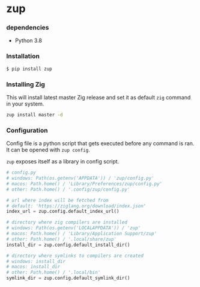 # zup

### dependencies
* Python 3.8

### Installation
```bash
$ pip install zup
```

### Installing Zig
This will install latest master Zig release and set it as default `zig` command in your system.
```bash
zup install master -d
```

### Configuration
Config file is a python script that gets executed before any command is ran.
It can be opened with `zup config`.

`zup` exposes itself as a library in config script.
```python
# config.py
# windows: Path(os.getenv('APPDATA')) / 'zup/config.py'
# macos: Path.home() / 'Library/Preferences/zup/config.py'
# other: Path.home() / '.config/zup/config.py'

# url where index will be fetched from
# default: 'https://ziglang.org/download/index.json'
index_url = zup.config.default_index_url()

# directory where zig compilers are installed
# windows: Path(os.getenv('LOCALAPPDATA')) / 'zup'
# macos: Path.home() / 'Library/Application Support/zup'
# other: Path.home() / '.local/share/zup'
install_dir = zup.config.default_install_dir()

# directory where symlinks to compilers are created
# windows: install_dir
# macos: install_dir
# other: Path.home() / '.local/bin'
symlink_dir = zup.config.default_symlink_dir()
```
